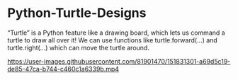 # Python-Turtle-Designs
“Turtle” is a Python feature like a drawing board, which lets us command a turtle to draw all over it! We can use functions like turtle.forward(…) and turtle.right(…) which can move the turtle around.



https://user-images.githubusercontent.com/81901470/151831301-a69d5c19-de85-47ca-b744-c460c1a6339b.mp4

